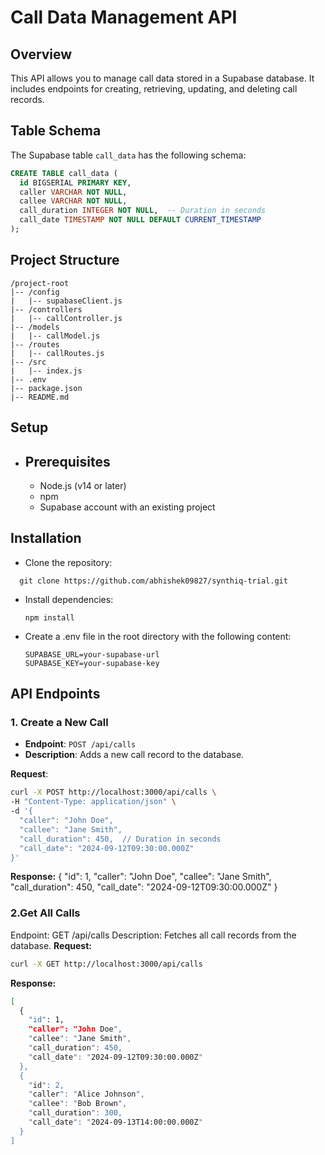 # Call Data Management API

## Overview

This API allows you to manage call data stored in a Supabase database. It includes endpoints for creating, retrieving, updating, and deleting call records.

## Table Schema

The Supabase table `call_data` has the following schema:

```sql
CREATE TABLE call_data (
  id BIGSERIAL PRIMARY KEY,
  caller VARCHAR NOT NULL,
  callee VARCHAR NOT NULL,
  call_duration INTEGER NOT NULL,  -- Duration in seconds
  call_date TIMESTAMP NOT NULL DEFAULT CURRENT_TIMESTAMP
);
```
## Project Structure
```
/project-root
|-- /config
|   |-- supabaseClient.js
|-- /controllers
|   |-- callController.js
|-- /models
|   |-- callModel.js
|-- /routes
|   |-- callRoutes.js
|-- /src
|   |-- index.js
|-- .env
|-- package.json
|-- README.md
```
## Setup
- ## Prerequisites
  - Node.js (v14 or later)
  - npm
  - Supabase account with an existing project
    
## Installation

- Clone the repository:
  
```
  git clone https://github.com/abhishek09827/synthiq-trial.git
```
- Install dependencies:
  ```
  npm install

  ```
- Create a .env file in the root directory with the following content:
  ```
  SUPABASE_URL=your-supabase-url
  SUPABASE_KEY=your-supabase-key

  ```
## API Endpoints

### 1. **Create a New Call**

- **Endpoint**: `POST /api/calls`
- **Description**: Adds a new call record to the database.

**Request**:
```bash
curl -X POST http://localhost:3000/api/calls \
-H "Content-Type: application/json" \
-d '{
  "caller": "John Doe",
  "callee": "Jane Smith",
  "call_duration": 450,  // Duration in seconds
  "call_date": "2024-09-12T09:30:00.000Z"
}'
```
**Response:**
{
  "id": 1,
  "caller": "John Doe",
  "callee": "Jane Smith",
  "call_duration": 450,
  "call_date": "2024-09-12T09:30:00.000Z"
}
### 2.**Get All Calls**
Endpoint: GET /api/calls
Description: Fetches all call records from the database.
**Request:**
```bash
curl -X GET http://localhost:3000/api/calls
```
**Response:**
```bash
[
  {
    "id": 1,
    "caller": "John Doe",
    "callee": "Jane Smith",
    "call_duration": 450,
    "call_date": "2024-09-12T09:30:00.000Z"
  },
  {
    "id": 2,
    "caller": "Alice Johnson",
    "callee": "Bob Brown",
    "call_duration": 300,
    "call_date": "2024-09-13T14:00:00.000Z"
  }
]

```
